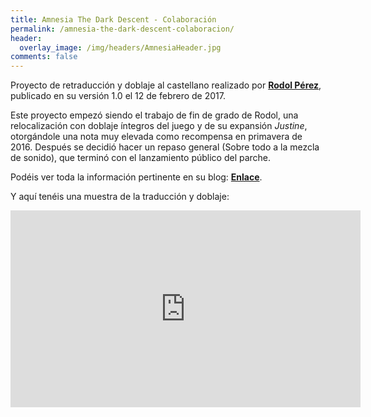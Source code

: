```yaml
---
title: Amnesia The Dark Descent - Colaboración
permalink: /amnesia-the-dark-descent-colaboracion/
header:
  overlay_image: /img/headers/AmnesiaHeader.jpg
comments: false
---
```

Proyecto de retraducción y doblaje al castellano realizado por **[Rodol Pérez](https://caminandoentregazapos.wordpress.com/)**, 
publicado en su versión 1.0 el 12 de febrero de 2017.

Este proyecto empezó siendo el trabajo de fin de grado de Rodol, una relocalización con doblaje íntegros del juego 
y de su expansión _Justine_, otorgándole una nota muy elevada como recompensa en primavera de 2016. Después se decidió hacer 
un repaso general (Sobre todo a la mezcla de sonido), que terminó con el lanzamiento público del parche.

Podéis ver toda la información pertinente en su blog: **[Enlace](https://caminandoentregazapos.wordpress.com/2017/02/12/ya-esta-disponible-el-mod-de-traduccion-y-doblaje-de-amnesia/)**.

Y aquí tenéis una muestra de la traducción y doblaje:
<p style="text-align: center;"><iframe width="560" height="315" src="https://www.youtube-nocookie.com/embed/D1n7BOtHHwY?rel=0" frameborder="0" allow="autoplay; encrypted-media" allowfullscreen></iframe></p>